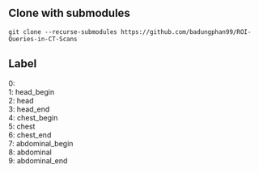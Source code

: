 ## Clone with submodules

```git clone --recurse-submodules https://github.com/badungphan99/ROI-Queries-in-CT-Scans```

## Label
0:  
1: head_begin  
2: head  
3: head_end  
4: chest_begin  
5: chest  
6: chest_end  
7: abdominal_begin  
8: abdominal  
9: abdominal_end  
